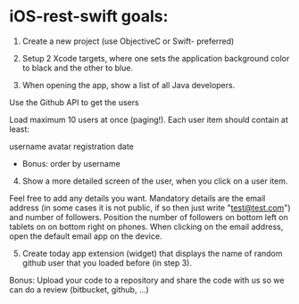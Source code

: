 # iOS-rest-swift goals:

1. Create a new project (use ObjectiveC or Swift- preferred)

2. Setup 2 Xcode targets, where one sets the application background color to black and the other to blue.

3. When opening the app, show a list of all Java developers.

Use the Github API to get the users

Load maximum 10 users at once (paging!).
Each user item should contain at least:

username
avatar
registration date
* Bonus: order by username

4. Show a more detailed screen of the user, when you click on a user item.

Feel free to add any details you want.
Mandatory details are the email address (in some cases it is not public, if so then just write "test@test.com") and number of followers.
Position the number of followers on bottom left on tablets on on bottom right on phones.
When clicking on the email address, open the default email app on the device.

5. Create today app extension (widget) that displays the name of random github user that you loaded before (in step 3).

Bonus: Upload your code to a repository and share the code with us so we can do a review (bitbucket, github, ...)
